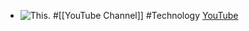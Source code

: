 - ![This.](https://yt3.googleusercontent.com/sIcmEt2dkDqAps4g4iWfvUBHsV5Eqw6fTpkH54NTEhwcA-LvN1c6ezZsruPg50iDTdI3-HyHOA=w2560-fcrop64=1,00005a57ffffa5a8-k-c0xffffffff-no-nd-rj)
  #[[YouTube Channel]] #Technology
  [YouTube](https://www.youtube.com/@thisscience)